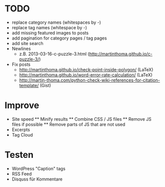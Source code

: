 TODO
=====

* replace category names (whitespaces by -)
* replace tag names (whitespace by -)
* add missing featured images to posts
* add pagination for category pages / tag pages
* add site search
* Newlines
  - z.B. 2013-03-16-c-puzzle-3.html (http://martinthoma.github.io/c-puzzle-3/)
* Fix posts
  - http://martinthoma.github.io/check-point-inside-polygon/ (LaTeX)
  - http://martinthoma.github.io/word-error-rate-calculation/ (LaTeX)
  - http://martin-thoma.com/python-check-wiki-references-for-citation-template/ (Gist)

Improve
========
* Site speed
** Minify results
** Combine CSS / JS files
** Remove JS files if possible
** Remove parts of JS that are not used
* Excerpts
* Tag Cloud


Testen
=======
* WordPress "Caption" tags
* RSS Feed
* Disquss für Kommentare
